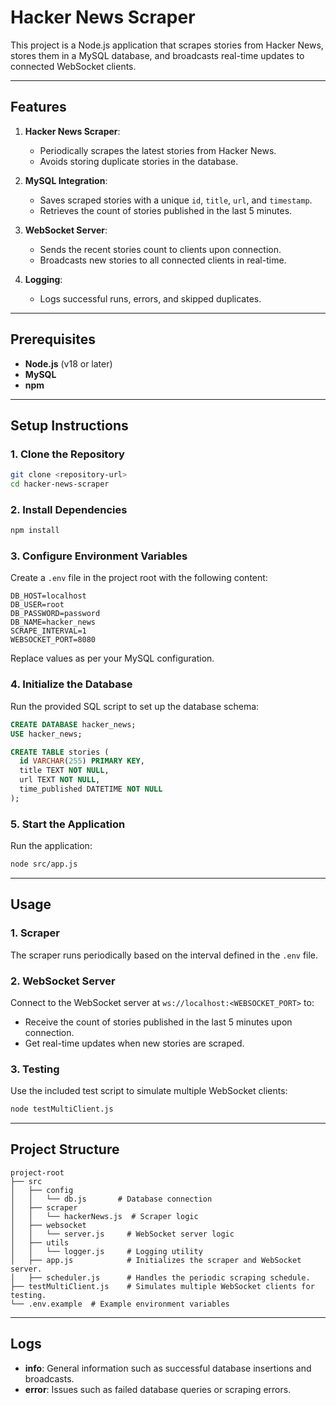 # Hacker News Scraper

This project is a Node.js application that scrapes stories from Hacker News, stores them in a MySQL database, and broadcasts real-time updates to connected WebSocket clients.

---

## Features

1. **Hacker News Scraper**:

   - Periodically scrapes the latest stories from Hacker News.
   - Avoids storing duplicate stories in the database.

2. **MySQL Integration**:

   - Saves scraped stories with a unique `id`, `title`, `url`, and `timestamp`.
   - Retrieves the count of stories published in the last 5 minutes.

3. **WebSocket Server**:

   - Sends the recent stories count to clients upon connection.
   - Broadcasts new stories to all connected clients in real-time.

4. **Logging**:
   - Logs successful runs, errors, and skipped duplicates.

---

## Prerequisites

- **Node.js** (v18 or later)
- **MySQL**
- **npm**

---

## Setup Instructions

### 1. Clone the Repository

```bash
git clone <repository-url>
cd hacker-news-scraper
```

### 2. Install Dependencies

```bash
npm install
```

### 3. Configure Environment Variables

Create a `.env` file in the project root with the following content:

```env
DB_HOST=localhost
DB_USER=root
DB_PASSWORD=password
DB_NAME=hacker_news
SCRAPE_INTERVAL=1
WEBSOCKET_PORT=8080
```

Replace values as per your MySQL configuration.

### 4. Initialize the Database

Run the provided SQL script to set up the database schema:

```sql
CREATE DATABASE hacker_news;
USE hacker_news;

CREATE TABLE stories (
  id VARCHAR(255) PRIMARY KEY,
  title TEXT NOT NULL,
  url TEXT NOT NULL,
  time_published DATETIME NOT NULL
);
```

### 5. Start the Application

Run the application:

```bash
node src/app.js
```

---

## Usage

### 1. Scraper

The scraper runs periodically based on the interval defined in the `.env` file.

### 2. WebSocket Server

Connect to the WebSocket server at `ws://localhost:<WEBSOCKET_PORT>` to:

- Receive the count of stories published in the last 5 minutes upon connection.
- Get real-time updates when new stories are scraped.

### 3. Testing

Use the included test script to simulate multiple WebSocket clients:

```bash
node testMultiClient.js
```

---

## Project Structure

```
project-root
├── src
│   ├── config
│   │   └── db.js       # Database connection
│   ├── scraper
│   │   └── hackerNews.js  # Scraper logic
│   ├── websocket
│   │   └── server.js     # WebSocket server logic
│   ├── utils
│   │   └── logger.js     # Logging utility
│   ├── app.js            # Initializes the scraper and WebSocket server.
│   ├── scheduler.js      # Handles the periodic scraping schedule.
├── testMultiClient.js    # Simulates multiple WebSocket clients for testing.
└── .env.example  # Example environment variables
```

---

## Logs

- **info**: General information such as successful database insertions and broadcasts.
- **error**: Issues such as failed database queries or scraping errors.
